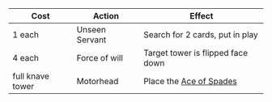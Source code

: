 | Cost | Action | Effect |
| --------- | ------ | ------ |
| 1 each | Unseen Servant | Search for 2 cards, put in play |
| 4 each | Force of will | Target tower is flipped face down |
| full knave tower | Motorhead | Place the [Ace of Spades](/appendix/?id=ace-of-spades) |